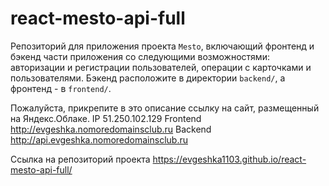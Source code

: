 # react-mesto-api-full
Репозиторий для приложения проекта `Mesto`, включающий фронтенд и бэкенд части приложения со следующими возможностями: авторизации и регистрации пользователей, операции с карточками и пользователями. Бэкенд расположите в директории `backend/`, а фронтенд - в `frontend/`. 
  
Пожалуйста, прикрепите в это описание ссылку на сайт, размещенный на Яндекс.Облаке.
IP  51.250.102.129
Frontend  http://evgeshka.nomoredomainsclub.ru
Backend  http://api.evgeshka.nomoredomainsclub.ru

Ссылка на репозиторий проекта
https://evgeshka1103.github.io/react-mesto-api-full/
